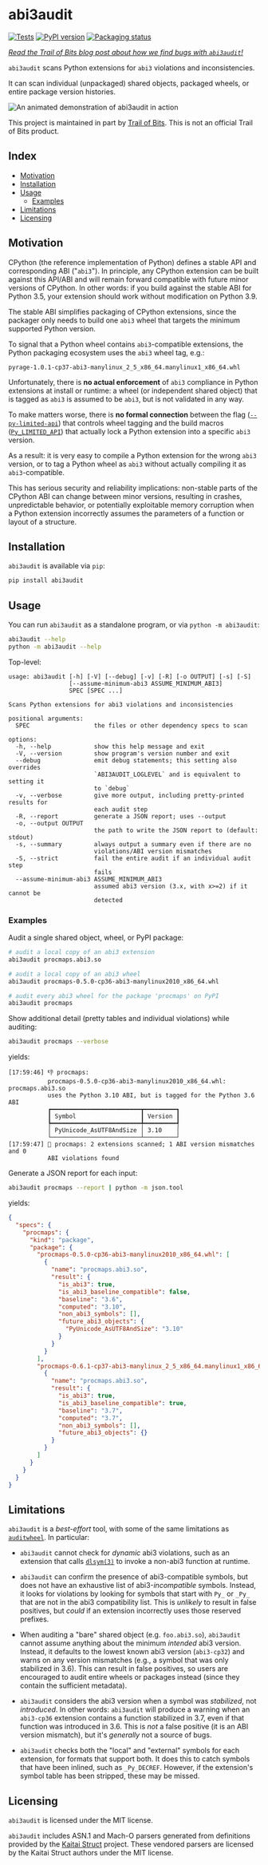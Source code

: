 # abi3audit

<!--- @begin-badges@ --->
[![Tests](https://github.com/pypa/abi3audit/actions/workflows/tests.yml/badge.svg)](https://github.com/pypa/abi3audit/actions/workflows/tests.yml)
[![PyPI version](https://badge.fury.io/py/abi3audit.svg)](https://pypi.org/project/abi3audit)
[![Packaging status](https://repology.org/badge/tiny-repos/python:abi3audit.svg)](https://repology.org/project/python:abi3audit/versions)
<!--- @end-badges@ --->

*[Read the Trail of Bits blog post about how we find bugs with `abi3audit`!](https://blog.trailofbits.com/2022/11/15/python-wheels-abi-abi3audit/)*

`abi3audit` scans Python extensions for `abi3` violations and inconsistencies.

It can scan individual (unpackaged) shared objects, packaged wheels, or entire
package version histories.

![An animated demonstration of abi3audit in action](https://user-images.githubusercontent.com/3059210/194171233-a61a81d2-f2ed-4078-8988-903f996ba2e3.gif)

This project is maintained in part by [Trail of Bits](https://trailofbits.com).
This is not an official Trail of Bits product.

## Index

* [Motivation](#motivation)
* [Installation](#installation)
* [Usage](#usage)
  * [Examples](#examples)
* [Limitations](#limitations)
* [Licensing](#licensing)

## Motivation

CPython (the reference implementation of Python) defines a stable API and corresponding
ABI ("`abi3`"). In principle, any CPython extension can be built against this
API/ABI and will remain forward compatible with future minor versions of CPython.
In other words: if you build against the stable ABI for Python 3.5, your
extension should work without modification on Python 3.9.

The stable ABI simplifies packaging of CPython extensions, since the packager
only needs to build one `abi3` wheel that targets the minimum supported Python
version.

To signal that a Python wheel contains `abi3`-compatible extensions,
the Python packaging ecosystem uses the `abi3` wheel tag, e.g.:

```text
pyrage-1.0.1-cp37-abi3-manylinux_2_5_x86_64.manylinux1_x86_64.whl
```

Unfortunately, there is **no actual enforcement** of `abi3` compliance
in Python extensions at install or runtime: a wheel (or independent
shared object) that is tagged as `abi3` is assumed to be `abi3`, but
is not validated in any way.

To make matters worse, there is **no formal connection** between the flag
([`--py-limited-api`](https://setuptools.pypa.io/en/latest/userguide/ext_modules.html#setuptools.Extension))
that controls wheel tagging and the build macros
([`Py_LIMITED_API`](https://docs.python.org/3/c-api/stable.html#c.Py_LIMITED_API))
that actually lock a Python extension into a specific `abi3` version.

As a result: it is very easy to compile a Python extension for the wrong `abi3`
version, or to tag a Python wheel as `abi3` without actually compiling it
as `abi3`-compatible.

This has serious security and reliability implications: non-stable parts
of the CPython ABI can change between minor versions, resulting in crashes,
unpredictable behavior, or potentially exploitable memory corruption when
a Python extension incorrectly assumes the parameters of a function
or layout of a structure.

## Installation

`abi3audit` is available via `pip`:

```bash
pip install abi3audit
```

## Usage

You can run `abi3audit` as a standalone program, or via `python -m abi3audit`:

```bash
abi3audit --help
python -m abi3audit --help
```

Top-level:

<!-- @begin-abi3audit-help@ -->
```console
usage: abi3audit [-h] [-V] [--debug] [-v] [-R] [-o OUTPUT] [-s] [-S]
                 [--assume-minimum-abi3 ASSUME_MINIMUM_ABI3]
                 SPEC [SPEC ...]

Scans Python extensions for abi3 violations and inconsistencies

positional arguments:
  SPEC                  the files or other dependency specs to scan

options:
  -h, --help            show this help message and exit
  -V, --version         show program's version number and exit
  --debug               emit debug statements; this setting also overrides
                        `ABI3AUDIT_LOGLEVEL` and is equivalent to setting it
                        to `debug`
  -v, --verbose         give more output, including pretty-printed results for
                        each audit step
  -R, --report          generate a JSON report; uses --output
  -o, --output OUTPUT
                        the path to write the JSON report to (default: stdout)
  -s, --summary         always output a summary even if there are no
                        violations/ABI version mismatches
  -S, --strict          fail the entire audit if an individual audit step
                        fails
  --assume-minimum-abi3 ASSUME_MINIMUM_ABI3
                        assumed abi3 version (3.x, with x>=2) if it cannot be
                        detected
```
<!-- @end-abi3audit-help@ -->

### Examples

Audit a single shared object, wheel, or PyPI package:

```bash
# audit a local copy of an abi3 extension
abi3audit procmaps.abi3.so

# audit a local copy of an abi3 wheel
abi3audit procmaps-0.5.0-cp36-abi3-manylinux2010_x86_64.whl

# audit every abi3 wheel for the package 'procmaps' on PyPI
abi3audit procmaps
```

Show additional detail (pretty tables and individual violations) while auditing:

```bash
abi3audit procmaps --verbose
```

yields:

```console
[17:59:46] 👎 procmaps:
           procmaps-0.5.0-cp36-abi3-manylinux2010_x86_64.whl: procmaps.abi3.so
           uses the Python 3.10 ABI, but is tagged for the Python 3.6 ABI
           ┏━━━━━━━━━━━━━━━━━━━━━━━━━┳━━━━━━━━━┓
           ┃ Symbol                  ┃ Version ┃
           ┡━━━━━━━━━━━━━━━━━━━━━━━━━╇━━━━━━━━━┩
           │ PyUnicode_AsUTF8AndSize │ 3.10    │
           └─────────────────────────┴─────────┘
[17:59:47] 💁 procmaps: 2 extensions scanned; 1 ABI version mismatches and 0
           ABI violations found
```

Generate a JSON report for each input:

```bash
abi3audit procmaps --report | python -m json.tool
```

yields:

```json
{
  "specs": {
    "procmaps": {
      "kind": "package",
      "package": {
        "procmaps-0.5.0-cp36-abi3-manylinux2010_x86_64.whl": [
          {
            "name": "procmaps.abi3.so",
            "result": {
              "is_abi3": true,
              "is_abi3_baseline_compatible": false,
              "baseline": "3.6",
              "computed": "3.10",
              "non_abi3_symbols": [],
              "future_abi3_objects": {
                "PyUnicode_AsUTF8AndSize": "3.10"
              }
            }
          }
        ],
        "procmaps-0.6.1-cp37-abi3-manylinux_2_5_x86_64.manylinux1_x86_64.whl": [
          {
            "name": "procmaps.abi3.so",
            "result": {
              "is_abi3": true,
              "is_abi3_baseline_compatible": true,
              "baseline": "3.7",
              "computed": "3.7",
              "non_abi3_symbols": [],
              "future_abi3_objects": {}
            }
          }
        ]
      }
    }
  }
}
```

## Limitations

`abi3audit` is a *best-effort* tool, with some of the same limitations as
[`auditwheel`](https://github.com/pypa/auditwheel). In particular:

* `abi3audit` cannot check for *dynamic* abi3 violations, such as an extension
  that calls [`dlsym(3)`](https://man7.org/linux/man-pages/man3/dlsym.3.html)
  to invoke a non-abi3 function at runtime.

* `abi3audit` can confirm the presence of abi3-compatible symbols, but does
  not have an exhaustive list of abi3-*incompatible* symbols. Instead, it looks
  for violations by looking for symbols that start with `Py_` or `_Py_` that
  are not in the abi3 compatibility list. This is *unlikely* to result in false
  positives, but *could* if an extension incorrectly uses those reserved
  prefixes.

* When auditing a "bare" shared object (e.g. `foo.abi3.so`), `abi3audit` cannot
  assume anything about the minimum *intended* abi3 version. Instead, it
  defaults to the lowest known abi3 version (`abi3-cp32`) and warns on any
  version mismatches (e.g., a symbol that was only stabilized in 3.6).
  This can result in false positives, so users are encouraged to audit entire
  wheels or packages instead (since they contain the sufficient metadata).

* `abi3audit` considers the abi3 version when a symbol was *stabilized*,
  not *introduced*. In other words: `abi3audit` will produce a warning
  when an `abi3-cp36` extension contains a function stabilized in 3.7, even
  if that function was introduced in 3.6. This is *not* a false positive
  (it is an ABI version mismatch), but it's *generally* not a source of bugs.

* `abi3audit` checks both the "local" and "external" symbols for each extension,
  for formats that support both. It does this to catch symbols that have been
  inlined, such as `_Py_DECREF`. However, if the extension's symbol table
  has been stripped, these may be missed.

## Licensing

`abi3audit` is licensed under the MIT license.

`abi3audit` includes ASN.1 and Mach-O parsers generated from
definitions provided by the [Kaitai Struct](https://kaitai.io/) project.
These vendored parsers are licensed by the Kaitai Struct authors under the MIT
license.
